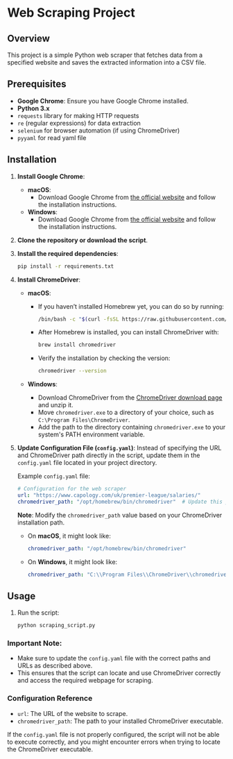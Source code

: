 # Web Scraping Project

## Overview
This project is a simple Python web scraper that fetches data from a specified website and saves the extracted information into a CSV file.

## Prerequisites
- **Google Chrome**: Ensure you have Google Chrome installed.
- **Python 3.x**
- `requests` library for making HTTP requests
- `re` (regular expressions) for data extraction
- `selenium` for browser automation (if using ChromeDriver)
- `pyyaml` for read yaml file

## Installation

1. **Install Google Chrome**:
   - **macOS**:
     - Download Google Chrome from [the official website](https://www.google.com/chrome/) and follow the installation instructions.
   - **Windows**:
     - Download Google Chrome from [the official website](https://www.google.com/chrome/) and follow the installation instructions.

2. **Clone the repository or download the script**.

3. **Install the required dependencies**:
    ```bash
    pip install -r requirements.txt
    ```

4. **Install ChromeDriver**:
   - **macOS**:
     - If you haven’t installed Homebrew yet, you can do so by running:
       ```bash
       /bin/bash -c "$(curl -fsSL https://raw.githubusercontent.com/Homebrew/install/HEAD/install.sh)"
       ```
     - After Homebrew is installed, you can install ChromeDriver with:
       ```bash
       brew install chromedriver
       ```
     - Verify the installation by checking the version:
       ```bash
       chromedriver --version
       ```

   - **Windows**:
     - Download ChromeDriver from the [ChromeDriver download page](https://chromedriver.chromium.org/downloads) and unzip it.
     - Move `chromedriver.exe` to a directory of your choice, such as `C:\Program Files\ChromeDriver`.
     - Add the path to the directory containing `chromedriver.exe` to your system's PATH environment variable.

5. **Update Configuration File (`config.yaml`)**:
   Instead of specifying the URL and ChromeDriver path directly in the script, update them in the `config.yaml` file located in your project directory.

   Example `config.yaml` file:
   ```yaml
   # Configuration for the web scraper
   url: "https://www.capology.com/uk/premier-league/salaries/"
   chromedriver_path: "/opt/homebrew/bin/chromedriver"  # Update this path based on your setup
   ```

   **Note**: Modify the `chromedriver_path` value based on your ChromeDriver installation path.

   - On **macOS**, it might look like:
     ```yaml
     chromedriver_path: "/opt/homebrew/bin/chromedriver"
     ```
   - On **Windows**, it might look like:
     ```yaml
     chromedriver_path: "C:\\Program Files\\ChromeDriver\\chromedriver.exe"
     ```

## Usage

1. Run the script:
   ```bash
   python scraping_script.py
   ```

### Important Note:
- Make sure to update the `config.yaml` file with the correct paths and URLs as described above.
- This ensures that the script can locate and use ChromeDriver correctly and access the required webpage for scraping.

### Configuration Reference
- `url`: The URL of the website to scrape.
- `chromedriver_path`: The path to your installed ChromeDriver executable.

If the `config.yaml` file is not properly configured, the script will not be able to execute correctly, and you might encounter errors when trying to locate the ChromeDriver executable.